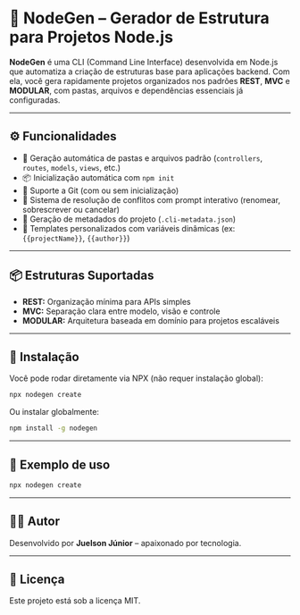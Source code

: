 # 🧰 NodeGen – Gerador de Estrutura para Projetos Node.js

**NodeGen** é uma CLI (Command Line Interface) desenvolvida em Node.js que automatiza a criação de estruturas base para aplicações backend. Com ela, você gera rapidamente projetos organizados nos padrões **REST**, **MVC** e **MODULAR**, com pastas, arquivos e dependências essenciais já configuradas.

---

## ⚙️ Funcionalidades

- 📁 Geração automática de pastas e arquivos padrão (`controllers`, `routes`, `models`, `views`, etc.)
- 📦 Inicialização automática com `npm init`
- 🌱 Suporte a Git (com ou sem inicialização)
- 🧠 Sistema de resolução de conflitos com prompt interativo (renomear, sobrescrever ou cancelar)
- 📝 Geração de metadados do projeto (`.cli-metadata.json`)
- 📄 Templates personalizados com variáveis dinâmicas (ex: `{{projectName}}`, `{{author}}`)

---

## 📦 Estruturas Suportadas

- **REST:** Organização mínima para APIs simples
- **MVC:** Separação clara entre modelo, visão e controle
- **MODULAR:** Arquitetura baseada em domínio para projetos escaláveis

---

## 🚀 Instalação

Você pode rodar diretamente via NPX (não requer instalação global):

```bash
npx nodegen create
```

Ou instalar globalmente:

```bash
npm install -g nodegen
```

---

## 📌 Exemplo de uso

```bash
npx nodegen create
```

---

## 👨‍💻 Autor

Desenvolvido por **Juelson Júnior** – apaixonado por tecnologia.

---

## 📄 Licença

Este projeto está sob a licença MIT. 
